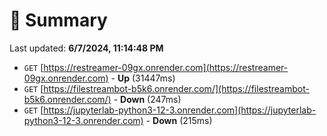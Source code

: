 # 📖 Summary
Last updated: **6/7/2024, 11:14:48 PM**

- `GET` [https://restreamer-09gx.onrender.com](https://restreamer-09gx.onrender.com) - **Up** (31447ms)
- `GET` [https://filestreambot-b5k6.onrender.com/](https://filestreambot-b5k6.onrender.com/) - **Down** (247ms)
- `GET` [https://jupyterlab-python3-12-3.onrender.com](https://jupyterlab-python3-12-3.onrender.com) - **Down** (215ms)
